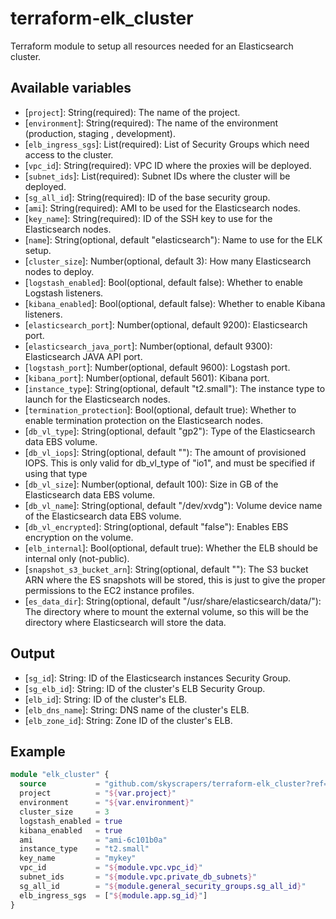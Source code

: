 # terraform-elk_cluster

Terraform module to setup all resources needed for an Elasticsearch cluster.

## Available variables

*   \[`project`\]: String(required): The name of the project.
*   \[`environment`\]: String(required): The name of the environment (production, staging , development).
*   \[`elb_ingress_sgs`\]: List(required): List of Security Groups which need access to the cluster.
*   \[`vpc_id`\]: String(required): VPC ID where the proxies will be deployed.
*   \[`subnet_ids`\]: List(required): Subnet IDs where the cluster will be deployed.
*   \[`sg_all_id`\]: String(required): ID of the base security group.
*   \[`ami`\]: String(required): AMI to be used for the Elasticsearch nodes.
*   \[`key_name`\]: String(required): ID of the SSH key to use for the Elasticsearch nodes.
*   \[`name`\]: String(optional, default "elasticsearch"): Name to use for the ELK setup.
*   \[`cluster_size`\]: Number(optional, default 3): How many Elasticsearch nodes to deploy.
*   \[`logstash_enabled`\]: Bool(optional, default false): Whether to enable Logstash listeners.
*   \[`kibana_enabled`\]: Bool(optional, default false): Whether to enable Kibana listeners.
*   \[`elasticsearch_port`\]: Number(optional, default 9200): Elasticsearch port.
*   \[`elasticsearch_java_port`\]: Number(optional, default 9300): Elasticsearch JAVA API port.
*   \[`logstash_port`\]: Number(optional, default 9600): Logstash port.
*   \[`kibana_port`\]: Number(optional, default 5601): Kibana port.
*   \[`instance_type`\]: String(optional, default "t2.small"): The instance type to launch for the Elasticsearch nodes.
*   \[`termination_protection`\]: Bool(optional, default true): Whether to enable termination protection on the Elasticsearch nodes.
*   \[`db_vl_type`\]: String(optional, default "gp2"): Type of the Elasticsearch data EBS volume.
*   \[`db_vl_iops`\]: String(optional, default ""): The amount of provisioned IOPS. This is only valid for db_vl_type of "io1", and must be specified if using that type
*   \[`db_vl_size`\]: Number(optional, default 100): Size in GB of the Elasticsearch data EBS volume.
*   \[`db_vl_name`\]: String(optional, default "/dev/xvdg"): Volume device name of the Elasticsearch data EBS volume.
*   \[`db_vl_encrypted`\]: String(optional, default "false"): Enables EBS encryption on the volume.
*   \[`elb_internal`\]: Bool(optional, default true): Whether the ELB should be internal only (not-public).
*   \[`snapshot_s3_bucket_arn`\]: String(optional, default ""): The S3 bucket ARN where the ES snapshots will be stored, this is just to give the proper permissions to the EC2 instance profiles.
*   \[`es_data_dir`\]: String(optional, default "/usr/share/elasticsearch/data/"): The directory where to mount the external volume, so this will be the directory where Elasticsearch will store the data.

## Output

*   \[`sg_id`\]: String: ID of the Elasticsearch instances Security Group.
*   \[`sg_elb_id`\]: String: ID of the cluster's ELB Security Group.
*   \[`elb_id`\]: String: ID of the cluster's ELB.
*   \[`elb_dns_name`\]: String: DNS name of the cluster's ELB.
*   \[`elb_zone_id`\]: String: Zone ID of the cluster's ELB.

## Example

```terraform
module "elk_cluster" {
  source           = "github.com/skyscrapers/terraform-elk_cluster?ref=1.0.0"
  project          = "${var.project}"
  environment      = "${var.environment}"
  cluster_size     = 3
  logstash_enabled = true
  kibana_enabled   = true
  ami              = "ami-6c101b0a"
  instance_type    = "t2.small"
  key_name         = "mykey"
  vpc_id           = "${module.vpc.vpc_id}"
  subnet_ids       = "${module.vpc.private_db_subnets}"
  sg_all_id        = "${module.general_security_groups.sg_all_id}"
  elb_ingress_sgs  = ["${module.app.sg_id}"]
}
```
